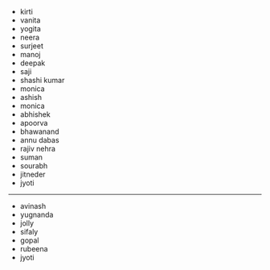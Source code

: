 
- kirti
- vanita
- yogita
- neera
- surjeet
- manoj
- deepak
- saji
- shashi kumar
- monica
- ashish
- monica
- abhishek
- apoorva
- bhawanand
- annu dabas
- rajiv nehra
- suman
- sourabh
- jitneder
- jyoti



---

- avinash
- yugnanda
- jolly
- sifaly
- gopal
- rubeena
- jyoti
